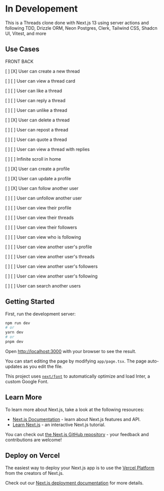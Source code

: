 
# In Developement

This is a Threads clone done with Next.js 13 using server actions and following TDD, Drizzle ORM, Neon Postgres, Clerk, Tailwind CSS, Shadcn UI, Vitest, and more

## Use Cases

FRONT BACK

[ ]   [X] User can create a new thread

[ ]   [ ] User can view a thread card

[ ]   [ ] User can like a thread

[ ]   [ ] User can reply a thread

[ ]   [ ] User can unlike a thread

[ ]   [X] User can delete a thread

[ ]   [ ] User can repost a thread

[ ]   [ ] User can quote a thread

[ ]   [ ] User can view a thread with replies

[ ]   [ ] Infinite scroll in home

[ ]   [X] User can create a profile

[ ]   [X] User can update a profile

[ ]   [X] User can follow another user

[ ]   [ ] User can unfollow another user

[ ]   [ ] User can view their profile

[ ]   [ ] User can view their threads

[ ]   [ ] User can view their followers

[ ]   [ ] User can view who is following

[ ]   [ ] User can view another user's profile

[ ]   [ ] User can view another user's threads

[ ]   [ ] User can view another user's followers

[ ]   [ ] User can view another user's following

[ ]   [ ] User can search another users


## Getting Started

First, run the development server:

```bash
npm run dev
# or
yarn dev
# or
pnpm dev
```

Open [http://localhost:3000](http://localhost:3000) with your browser to see the result.

You can start editing the page by modifying `app/page.tsx`. The page auto-updates as you edit the file.

This project uses [`next/font`](https://nextjs.org/docs/basic-features/font-optimization) to automatically optimize and load Inter, a custom Google Font.

## Learn More

To learn more about Next.js, take a look at the following resources:

- [Next.js Documentation](https://nextjs.org/docs) - learn about Next.js features and API.
- [Learn Next.js](https://nextjs.org/learn) - an interactive Next.js tutorial.

You can check out [the Next.js GitHub repository](https://github.com/vercel/next.js/) - your feedback and contributions are welcome!

## Deploy on Vercel

The easiest way to deploy your Next.js app is to use the [Vercel Platform](https://vercel.com/new?utm_medium=default-template&filter=next.js&utm_source=create-next-app&utm_campaign=create-next-app-readme) from the creators of Next.js.

Check out our [Next.js deployment documentation](https://nextjs.org/docs/deployment) for more details.

